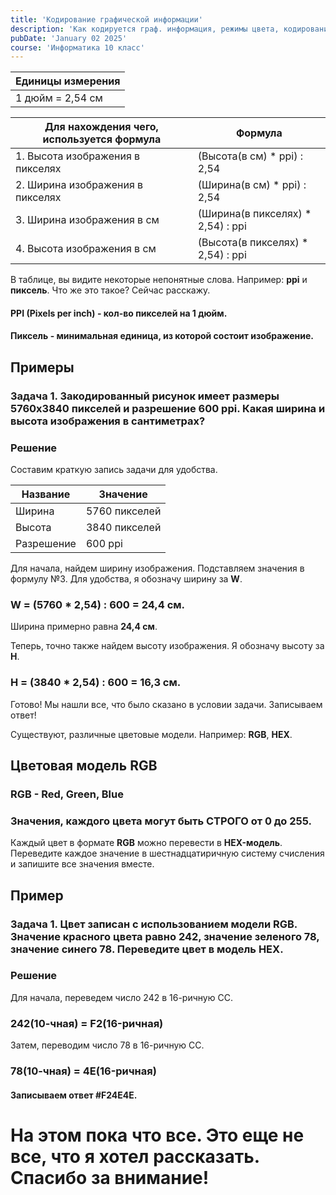 ```yaml
---
title: 'Кодирование графической информации'
description: 'Как кодируется граф. информация, режимы цвета, кодирование палитры'
pubDate: 'January 02 2025'
course: 'Информатика 10 класс'
---
```


| Единицы измерения |
|---------------------|
| 1 дюйм = 2,54 см    |

| Для нахождения чего, используется формула | Формула                           |
|-------------------------------------------|-----------------------------------|
| 1. Высота изображения в пикселях          | (Высота(в см) * ppi) : 2,54       |
| 2. Ширина изображения в пикселях          | (Ширина(в см) * ppi) : 2,54       |
| 3. Ширина изображения в см                | (Ширина(в пикселях) * 2,54) : ppi |
| 4. Высота изображения в см                | (Высота(в пикселях) * 2,54) : ppi |

В таблице, вы видите некоторые непонятные слова. Например: **ppi** и **пиксель**. Что же это такое? Сейчас расскажу.

#### PPI (Pixels per inch) - кол-во пикселей на 1 дюйм.
#### Пиксель - минимальная единица, из которой состоит изображение.


## Примеры

### Задача 1. Закодированный рисунок имеет размеры 5760x3840 пикселей и разрешение 600 ppi. Какая ширина и высота изображения в сантиметрах?
### Решение
Составим краткую запись задачи для удобства.

| Название   | Значение      |
|------------|---------------|
| Ширина     | 5760 пикселей |
| Высота     | 3840 пикселей |
| Разрешение | 600 ppi       |

Для начала, найдем ширину изображения. Подставляем значения в формулу №3. Для удобства, я обозначу ширину за **W**.

### W = (5760 * 2,54) : 600 = 24,4 см.

Ширина примерно равна **24,4 см**.

Теперь, точно также найдем высоту изображения. Я обозначу высоту за **H**.

### H = (3840 * 2,54) : 600 = 16,3 см.

Готово! Мы нашли все, что было сказано в условии задачи. Записываем ответ!

Существуют, различные цветовые модели. Например: **RGB**, **HEX**.

## Цветовая модель RGB

### RGB - Red, Green, Blue
### Значения, каждого цвета могут быть СТРОГО от 0 до 255.

Каждый цвет в формате **RGB** можно перевести в **HEX-модель**.
Переведите каждое значение в шестнадцатиричную систему счисления и запишите все значения вместе.
## Пример
### Задача 1. Цвет записан с использованием модели RGB. Значение красного цвета равно 242, значение зеленого 78, значение синего 78. Переведите цвет в модель HEX.
### Решение
Для начала, переведем число 242 в 16-ричную СС.

### 242(10-чная) = F2(16-ричная)

Затем, переводим число 78 в 16-ричную СС.

### 78(10-чная) = 4E(16-ричная)

#### Записываем ответ #F24E4E.


# На этом пока что все. Это еще не все, что я хотел рассказать. Спасибо за внимание!